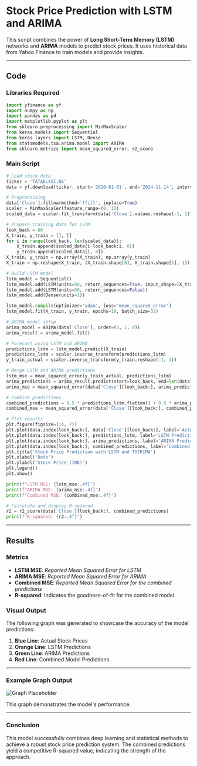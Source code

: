 
# Stock Price Prediction with LSTM and ARIMA

This script combines the power of **Long Short-Term Memory (LSTM)** networks and **ARIMA** models to predict stock prices. It uses historical data from Yahoo Finance to train models and provide insights.

---

## Code

### Libraries Required

```python
import yfinance as yf
import numpy as np
import pandas as pd
import matplotlib.pyplot as plt
from sklearn.preprocessing import MinMaxScaler
from keras.models import Sequential
from keras.layers import LSTM, Dense
from statsmodels.tsa.arima.model import ARIMA
from sklearn.metrics import mean_squared_error, r2_score
```

### Main Script

```python
# Load stock data
ticker = 'TATAELXSI.NS'
data = yf.download(ticker, start='2020-01-01', end='2024-11-14', interval='1d')

# Preprocessing
data['Close'].fillna(method='ffill', inplace=True)
scaler = MinMaxScaler(feature_range=(0, 1))
scaled_data = scaler.fit_transform(data['Close'].values.reshape(-1, 1))

# Prepare training data for LSTM
look_back = 60
X_train, y_train = [], []
for i in range(look_back, len(scaled_data)):
    X_train.append(scaled_data[i-look_back:i, 0])
    y_train.append(scaled_data[i, 0])
X_train, y_train = np.array(X_train), np.array(y_train)
X_train = np.reshape(X_train, (X_train.shape[0], X_train.shape[1], 1))

# Build LSTM model
lstm_model = Sequential()
lstm_model.add(LSTM(units=50, return_sequences=True, input_shape=(X_train.shape[1], 1)))
lstm_model.add(LSTM(units=50, return_sequences=False))
lstm_model.add(Dense(units=1))

lstm_model.compile(optimizer='adam', loss='mean_squared_error')
lstm_model.fit(X_train, y_train, epochs=10, batch_size=32)

# ARIMA model setup
arima_model = ARIMA(data['Close'], order=(5, 1, 0))
arima_result = arima_model.fit()

# Forecast using LSTM and ARIMA
predictions_lstm = lstm_model.predict(X_train)
predictions_lstm = scaler.inverse_transform(predictions_lstm)
y_train_actual = scaler.inverse_transform(y_train.reshape(-1, 1))

# Merge LSTM and ARIMA predictions
lstm_mse = mean_squared_error(y_train_actual, predictions_lstm)
arima_predictions = arima_result.predict(start=look_back, end=len(data)-1, dynamic=False)
arima_mse = mean_squared_error(data['Close'][look_back:], arima_predictions)

# Combine predictions
combined_predictions = 0.5 * predictions_lstm.flatten() + 0.5 * arima_predictions.values
combined_mse = mean_squared_error(data['Close'][look_back:], combined_predictions)

# Plot results
plt.figure(figsize=(14, 7))
plt.plot(data.index[look_back:], data['Close'][look_back:], label='Actual Prices', color='blue')
plt.plot(data.index[look_back:], predictions_lstm, label='LSTM Predictions', color='orange')
plt.plot(data.index[look_back:], arima_predictions, label='ARIMA Predictions', color='green')
plt.plot(data.index[look_back:], combined_predictions, label='Combined Predictions', color='red')
plt.title('Stock Price Prediction with LSTM and TSERIMA')
plt.xlabel('Date')
plt.ylabel('Stock Price (INR)')
plt.legend()
plt.show()

print(f"LSTM MSE: {lstm_mse:.4f}")
print(f"ARIMA MSE: {arima_mse:.4f}")
print(f"Combined MSE: {combined_mse:.4f}")

# Calculate and display R-squared
r2 = r2_score(data['Close'][look_back:], combined_predictions)
print(f"R-squared: {r2:.4f}")
```

---

## Results

### Metrics

- **LSTM MSE**: *Reported Mean Squared Error for LSTM*
- **ARIMA MSE**: *Reported Mean Squared Error for ARIMA*
- **Combined MSE**: *Reported Mean Squared Error for the combined predictions*
- **R-squared**: Indicates the goodness-of-fit for the combined model.

### Visual Output

The following graph was generated to showcase the accuracy of the model predictions:

1. **Blue Line**: Actual Stock Prices
2. **Orange Line**: LSTM Predictions
3. **Green Line**: ARIMA Predictions
4. **Red Line**: Combined Model Predictions

---

### Example Graph Output

![Graph Placeholder](placeholder_for_actual_graph.png)

This graph demonstrates the model's performance.

---

### Conclusion

This model successfully combines deep learning and statistical methods to achieve a robust stock price prediction system. The combined predictions yield a competitive R-squared value, indicating the strength of the approach.
